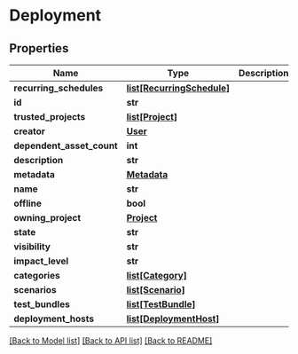 # Deployment

## Properties
Name | Type | Description | Notes
------------ | ------------- | ------------- | -------------
**recurring_schedules** | [**list[RecurringSchedule]**](RecurringSchedule.md) |  | [optional] 
**id** | **str** |  | [optional] 
**trusted_projects** | [**list[Project]**](Project.md) |  | [optional] 
**creator** | [**User**](User.md) |  | [optional] 
**dependent_asset_count** | **int** |  | [optional] 
**description** | **str** |  | [optional] 
**metadata** | [**Metadata**](Metadata.md) |  | [optional] 
**name** | **str** |  | [optional] 
**offline** | **bool** |  | [optional] 
**owning_project** | [**Project**](Project.md) |  | [optional] 
**state** | **str** |  | [optional] 
**visibility** | **str** |  | [optional] 
**impact_level** | **str** |  | [optional] 
**categories** | [**list[Category]**](Category.md) |  | [optional] 
**scenarios** | [**list[Scenario]**](Scenario.md) |  | [optional] 
**test_bundles** | [**list[TestBundle]**](TestBundle.md) |  | [optional] 
**deployment_hosts** | [**list[DeploymentHost]**](DeploymentHost.md) |  | [optional] 

[[Back to Model list]](../README.md#documentation-for-models) [[Back to API list]](../README.md#documentation-for-api-endpoints) [[Back to README]](../README.md)


